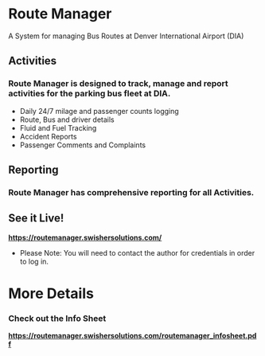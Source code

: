 # Route Manager
A System for managing Bus Routes at Denver International Airport (DIA)

## Activities
### Route Manager is designed to track, manage and report activities for the parking bus fleet at DIA.
- Daily 24/7 milage and passenger counts logging
- Route, Bus and driver details
- Fluid and Fuel Tracking
- Accident Reports
- Passenger Comments and Complaints

###

## Reporting
### Route Manager has comprehensive reporting for all Activities.

###
	
## See it Live!
**https://routemanager.swishersolutions.com/**
- Please Note: You will need to contact the author for credentials in order to log in.

###
	
# More Details
### Check out the Info Sheet
**https://routemanager.swishersolutions.com/routemanager_infosheet.pdf**